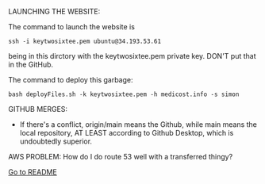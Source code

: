 LAUNCHING THE WEBSITE:

The command to launch the website is  

```ssh -i keytwosixtee.pem ubuntu@34.193.53.61```  

being in this dirctory with the keytwosixtee.pem private key. DON'T put that in the GitHub.

The command to deploy this garbage:  

```bash deployFiles.sh -k keytwosixtee.pem -h medicost.info -s simon```

    

GITHUB MERGES:
 - If there's a conflict, origin/main means the Github, while main means the local repository, AT LEAST according to Github Desktop, which is undoubtedly superior. 

 AWS PROBLEM:
 How do I do route 53 well with a transferred thingy?

 [Go to README](README.md)